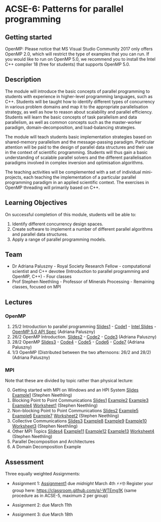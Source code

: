 # ACSE-6: Patterns for parallel programming

## Getting started
OpenMP: Please notice that MS Visual Studio Community 2017 only offers OpenMP 2.0, which will restrict the type of examples that you can run. If you would like to run on OpenMP 5.0, we recommend you to install the Intel C++ compiler 18 (free for students) that supports OpenMP 5.0.

## Description
The module will introduce the basic concepts of parallel programming to students with experience in higher-level programming languages, such as C++. Students will be taught how to identify different types of concurrency in various problem domains and map it to the appropriate parallelisation strategy, as well as how to reason about scalability and parallel efficiency. Students will learn the basic concepts of task parallelism and data parallelism, as well as common concepts such as the master-worker paradigm, domain-decomposition, and load-balancing strategies.

The module will teach students basic implementation strategies based on shared-memory parallelism and the message-passing paradigm. Particular attention will be paid to the design of parallel data structures and their use in the context of scientific programming. Students will thus gain a basic understanding of scalable parallel solvers and the different parallelisation paradigms involved in complex inversion and optimisation algorithms.

The teaching activities will be complemented with a set of individual mini-projects, each teaching the implementation of a particular parallel programming paradigm in an applied scientific context. The exercises in OpenMP threading will primarily based on C++.

## Learning Objectives
On successful completion of this module, students will be able to:
1.	Identify different concurrency design spaces.
2.	Create software to implement a number of different parallel algorithms and parallel data structures.
3.	Apply a range of parallel programming models. 

## Team
- Dr Adriana Paluszny - Royal Society Research Fellow - computational scientist and C++ devotee (Introduction to parallel programming and OpenMP, C++) - Four classes
- Prof Stephen Neethling - Professor of Minerals Processing - Remaining classes, focused on MPI

## Lectures
### OpenMP
1. 25/2 Introduction to parallel programming [Slides1](ACSE6-Lecture1.pdf) - [Code1](1main.cpp) - [Intel Slides](04_Programming_with_OpenMP.ppt) - [OpenMP 5.0 API Spec](OpenMP-API-Specification-5.0.pdf) (Adriana Paluszny) 
2. 26/2 OpenMP Introduction. [Slides2](ACSE6-Lecture2.pdf) - [Code2](2openmp.cpp) - [Code3](3openmp.cpp) (Adriana Paluszny)
3. 28/2 OpenMP [Slides3](ACSE6-Lecture3.pdf) - [Code4](4openmp.cpp) - [Code5](5openmp.cpp) - [Code6](6openmp.cpp) - [Code7](7openmp.cpp) (Adriana Paluszny)
4. 1/3 OpenMP (Distributed between the two afternoons: 26/2 and 28/2) (Adriana Paluszny)

### MPI 
Note that these are divided by topic rather than physical lecture:

0. Getting started with MPI on Windows and an HPI System [Slides](Lecture_0.pdf) [Example1](Example_1.cpp) (Stephen Neethling)
1. Blocking Point to Point Communications [Slides1](Lecture_1.pdf) [Example2](Example_2.cpp) [Example3](Example_3.cpp) [Example4](Example_4.cpp) [Worksheet1](Worksheet_1.docx) (Stephen Neethling)
2. Non-blocking Point to Point Communications [Slides2](Lecture_2.pdf) [Example5](Example_5.cpp) [Example6](Example_6.cpp) [Example7](Example_7.cpp) [Worksheet2](Worksheet_2.docx) (Stephen Neethling)
3. Collective Communications [Slides3](Lecture_3.pdf) [Example8](Example_8.cpp) [Example9](Example_9.cpp) [Example10](Example_10.cpp) [Worksheet3](Worksheet_3.docx) (Stephen Neethling) 
4. Other MPI Topics [Slides4](Lecture_4.pdf) [Example11](Example_11.cpp) [Example12](Example_12.cpp) [Example13](Example_13.cpp) [Worksheet4](Worksheet_4.docx) (Stephen Neethling)
5. Parallel Decomposition and Architectures
6. A Domain Decomposition Example

## Assessment
Three equally weighted Assignments:
- Assignment 1: [Assignment1](ACSE6-Assignment1.pdf) due *midnight* March 4th ⚡️⚡️🤓
Register your group here: https://classroom.github.com/g/-WTEmg1K (same procedure as in ACSE-5, maximum 2 per group)

- Assignment 2: due March 11th
- Assignment 3: due March 18th


